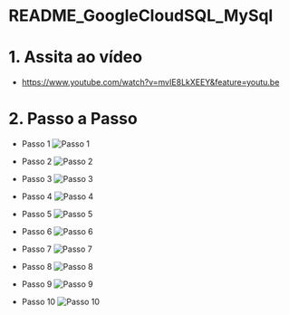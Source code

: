 # README_GoogleCloudSQL_MySql


# 1. Assita ao vídeo

* https://www.youtube.com/watch?v=mvIE8LkXEEY&feature=youtu.be


# 2. Passo a Passo

* Passo 1
![Passo 1](doc/GoogleCloudSQL-01.PNG)

* Passo 2
![Passo 2](doc/GoogleCloudSQL-02.PNG)

* Passo 3
![Passo 3](doc/GoogleCloudSQL-03.PNG)

* Passo 4
![Passo 4](doc/GoogleCloudSQL-04.PNG)

* Passo 5
![Passo 5](doc/GoogleCloudSQL-05.PNG)

* Passo 6
![Passo 6](doc/GoogleCloudSQL-06.PNG)

* Passo 7
![Passo 7](doc/GoogleCloudSQL-07.PNG)

* Passo 8
![Passo 8](doc/GoogleCloudSQL-08.PNG)

* Passo 9
![Passo 9](doc/GoogleCloudSQL-09.PNG)

* Passo 10
![Passo 10](doc/GoogleCloudSQL-10.PNG)

